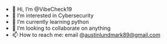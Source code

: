- 👋 Hi, I’m @VibeCheck19
- 👀 I’m interested in Cybersecurity
- 🌱 I’m currently learning python
- 💞️ I’m looking to collaborate on anything
- 📫 How to reach me: email @austinlundmark89@gmail.com

<!---
VibeCheck19/VibeCheck19 is a ✨ special ✨ repository because its `README.md` (this file) appears on your GitHub profile.
You can click the Preview link to take a look at your changes.
--->
